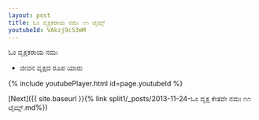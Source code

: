 ```yaml
---
layout: post
title: ಓಂ ವೃಕ್ಷಕರಾಯ ನಮಃ ೧೧ ಟೈಮ್ಸ್
youtubeId: VAkzj9c53mM
---
```

 
 
 ಓಂ ವೃಕ್ಷಕರಾಯ ನಮಃ  
 
 -  ಜೀವನ ವೃಕ್ಷದ ರೂಪ ಯಾರು 
 
  
 
  
 
 
 
 
 
 


{% include youtubePlayer.html id=page.youtubeId %}
 
[Next]({{ site.baseurl }}{% link  split1/_posts/2013-11-24-ಓಂ ವೃಕ್ಷ ಕೇತವೇ ನಮಃ ೧೧ ಟೈಮ್ಸ್.md%})
 
